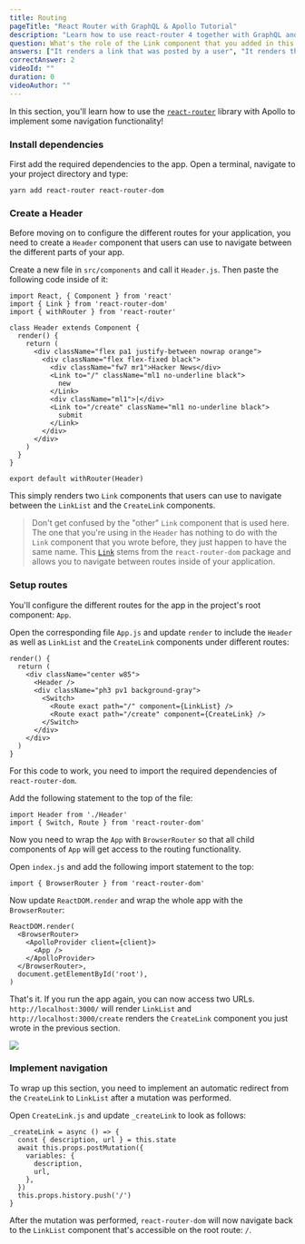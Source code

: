 ```yaml
---
title: Routing
pageTitle: "React Router with GraphQL & Apollo Tutorial"
description: "Learn how to use react-router 4 together with GraphQL and Apollo Client to implement navigation in a React app. Each route will be represented as a `Link`."
question: What's the role of the Link component that you added in this chapter?
answers: ["It renders a link that was posted by a user", "It renders the input form for users to create new links", "It lets you navigate to a different URL", "It links your root component with all its children"]
correctAnswer: 2
videoId: ""
duration: 0		
videoAuthor: ""
---
```


In this section, you'll learn how to use the [`react-router`](https://github.com/ReactTraining/react-router) library with Apollo to implement some navigation functionality!

### Install dependencies

First add the required dependencies to the app. Open a terminal, navigate to your project directory and type:

<Instruction>

```bash(path=".../hackernews-react-apollo")
yarn add react-router react-router-dom
```

</Instruction>

### Create a Header

Before moving on to configure the different routes for your application, you need to create a `Header` component that users can use to navigate between the different parts of your app.

<Instruction>

Create a new file in `src/components` and call it `Header.js`. Then paste the following code inside of it:

```js(path=".../hackernews-react-apollo/src/components/Header.js")
import React, { Component } from 'react'
import { Link } from 'react-router-dom'
import { withRouter } from 'react-router'

class Header extends Component {
  render() {
    return (
      <div className="flex pa1 justify-between nowrap orange">
        <div className="flex flex-fixed black">
          <div className="fw7 mr1">Hacker News</div>
          <Link to="/" className="ml1 no-underline black">
            new
          </Link>
          <div className="ml1">|</div>
          <Link to="/create" className="ml1 no-underline black">
            submit
          </Link>
        </div>
      </div>
    )
  }
}

export default withRouter(Header)
```

</Instruction>

This simply renders two `Link` components that users can use to navigate between the `LinkList` and the `CreateLink` components.

> Don't get confused by the "other" `Link` component that is used here. The one that you're using in the `Header` has nothing to do with the `Link` component that you wrote before, they just happen to have the same name. This [`Link`](https://github.com/ReactTraining/react-router/blob/master/packages/react-router-dom/docs/api/Link.md) stems from the `react-router-dom` package and allows you to navigate between routes inside of your application.

### Setup routes

You'll configure the different routes for the app in the project's root component: `App`.

<Instruction>

Open the corresponding file `App.js` and update `render` to include the `Header` as well as `LinkList` and the `CreateLink` components under different routes:

```js(path=".../hackernews-react-apollo/src/components/App.js")
render() {
  return (
    <div className="center w85">
      <Header />
      <div className="ph3 pv1 background-gray">
        <Switch>
          <Route exact path="/" component={LinkList} />
          <Route exact path="/create" component={CreateLink} />
        </Switch>
      </div>
    </div>
  )
}
```

</Instruction>

For this code to work, you need to import the required dependencies of `react-router-dom`.

<Instruction>

Add the following statement to the top of the file:

```js(path=".../hackernews-react-apollo/src/components/App.js")
import Header from './Header'
import { Switch, Route } from 'react-router-dom'
```

</Instruction>

Now you need to wrap the `App` with `BrowserRouter` so that all child components of `App` will get access to the routing functionality.

<Instruction>

Open `index.js` and add the following import statement to the top:

```js(path=".../hackernews-react-apollo/src/index.js")
import { BrowserRouter } from 'react-router-dom'
```

</Instruction>

<Instruction>

Now update `ReactDOM.render` and wrap the whole app with the `BrowserRouter`:

```js{2,6}(path=".../hackernews-react-apollo/src/index.js")
ReactDOM.render(
  <BrowserRouter>
    <ApolloProvider client={client}>
      <App />
    </ApolloProvider>
  </BrowserRouter>,
  document.getElementById('root'),
)
```

</Instruction>

That's it. If you run the app again, you can now access two URLs. `http://localhost:3000/` will render `LinkList` and `http://localhost:3000/create` renders the `CreateLink` component you just wrote in the previous section.

![](https://imgur.com/X9bmkQH.png)

### Implement navigation

To wrap up this section, you need to implement an automatic redirect from the `CreateLink` to `LinkList` after a mutation was performed.

<Instruction>

Open `CreateLink.js` and update `_createLink` to look as follows:

```js{9}(path=".../hackernews-react-apollo/src/components/CreateLink.js")
_createLink = async () => {
  const { description, url } = this.state
  await this.props.postMutation({
    variables: {
      description,
      url,
    },
  })
  this.props.history.push('/')
}
```

</Instruction>

After the mutation was performed, `react-router-dom` will now navigate back to the `LinkList` component that's accessible on the root route: `/`.
